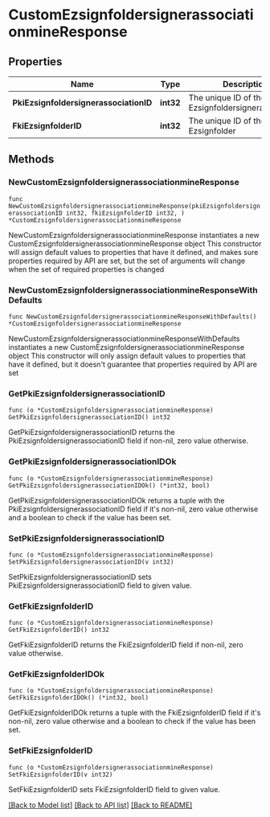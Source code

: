 # CustomEzsignfoldersignerassociationmineResponse

## Properties

Name | Type | Description | Notes
------------ | ------------- | ------------- | -------------
**PkiEzsignfoldersignerassociationID** | **int32** | The unique ID of the Ezsignfoldersignerassociation | 
**FkiEzsignfolderID** | **int32** | The unique ID of the Ezsignfolder | 

## Methods

### NewCustomEzsignfoldersignerassociationmineResponse

`func NewCustomEzsignfoldersignerassociationmineResponse(pkiEzsignfoldersignerassociationID int32, fkiEzsignfolderID int32, ) *CustomEzsignfoldersignerassociationmineResponse`

NewCustomEzsignfoldersignerassociationmineResponse instantiates a new CustomEzsignfoldersignerassociationmineResponse object
This constructor will assign default values to properties that have it defined,
and makes sure properties required by API are set, but the set of arguments
will change when the set of required properties is changed

### NewCustomEzsignfoldersignerassociationmineResponseWithDefaults

`func NewCustomEzsignfoldersignerassociationmineResponseWithDefaults() *CustomEzsignfoldersignerassociationmineResponse`

NewCustomEzsignfoldersignerassociationmineResponseWithDefaults instantiates a new CustomEzsignfoldersignerassociationmineResponse object
This constructor will only assign default values to properties that have it defined,
but it doesn't guarantee that properties required by API are set

### GetPkiEzsignfoldersignerassociationID

`func (o *CustomEzsignfoldersignerassociationmineResponse) GetPkiEzsignfoldersignerassociationID() int32`

GetPkiEzsignfoldersignerassociationID returns the PkiEzsignfoldersignerassociationID field if non-nil, zero value otherwise.

### GetPkiEzsignfoldersignerassociationIDOk

`func (o *CustomEzsignfoldersignerassociationmineResponse) GetPkiEzsignfoldersignerassociationIDOk() (*int32, bool)`

GetPkiEzsignfoldersignerassociationIDOk returns a tuple with the PkiEzsignfoldersignerassociationID field if it's non-nil, zero value otherwise
and a boolean to check if the value has been set.

### SetPkiEzsignfoldersignerassociationID

`func (o *CustomEzsignfoldersignerassociationmineResponse) SetPkiEzsignfoldersignerassociationID(v int32)`

SetPkiEzsignfoldersignerassociationID sets PkiEzsignfoldersignerassociationID field to given value.


### GetFkiEzsignfolderID

`func (o *CustomEzsignfoldersignerassociationmineResponse) GetFkiEzsignfolderID() int32`

GetFkiEzsignfolderID returns the FkiEzsignfolderID field if non-nil, zero value otherwise.

### GetFkiEzsignfolderIDOk

`func (o *CustomEzsignfoldersignerassociationmineResponse) GetFkiEzsignfolderIDOk() (*int32, bool)`

GetFkiEzsignfolderIDOk returns a tuple with the FkiEzsignfolderID field if it's non-nil, zero value otherwise
and a boolean to check if the value has been set.

### SetFkiEzsignfolderID

`func (o *CustomEzsignfoldersignerassociationmineResponse) SetFkiEzsignfolderID(v int32)`

SetFkiEzsignfolderID sets FkiEzsignfolderID field to given value.



[[Back to Model list]](../README.md#documentation-for-models) [[Back to API list]](../README.md#documentation-for-api-endpoints) [[Back to README]](../README.md)


